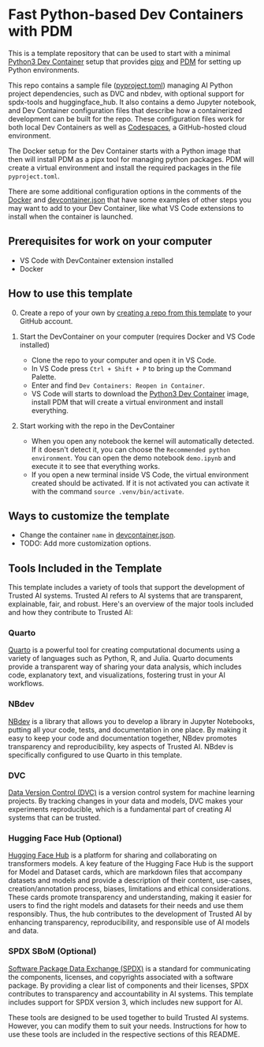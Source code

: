 # Fast Python-based Dev Containers with PDM

This is a template repository that can be used to start with a minimal [Python3 Dev Container](https://github.com/devcontainers/images/tree/main/src/python) setup that provides [pipx](https://pypa.github.io/pipx/) and  [PDM](https://pdm.fming.dev/) for setting up Python environments.

This repo contains a sample file ([pyproject.toml](pyproject.toml)) managing AI Python project dependencies, such as DVC and nbdev, with optional support for spdx-tools and huggingface_hub. It also contains a demo Jupyter notebook, and Dev Container configuration files that describe how a containerized development can be built for the repo.
These configuration files work for both local Dev Containers as well as [Codespaces](https://github.com/features/codespaces), a GitHub-hosted cloud environment.

The Docker setup for the Dev Container starts with a Python image that then will install PDM as a pipx tool for managing python packages. PDM will create a virtual environment and install the required packages in the file `pyproject.toml`.

There are some additional configuration options in the comments of the [Docker](.devcontainer/Dockerfile) and [devcontainer.json](.devcontainer/devcontainer.json) that have some examples of other steps you may want to add to your Dev Container, like what VS Code extensions to install when the container is launched.

## Prerequisites for work on your computer

- VS Code with DevContainer extension installed
- Docker

## How to use this template

0. Create a repo of your own by [creating a repo from this template](https://docs.github.com/en/repositories/creating-and-managing-repositories/creating-a-repository-from-a-template) to your GitHub account.

1. Start the DevContainer on your computer (requires Docker and VS Code installed)
    - Clone the repo to your computer and open it in VS Code.
    - In VS Code press `Ctrl + Shift + P` to bring up the Command Palette.
    - Enter and find `Dev Containers: Reopen in Container`.
    - VS Code will starts to download the [Python3 Dev Container](https://github.com/microsoft/vscode-dev-containers/tree/main/containers/python-3) image, install PDM that will create a virtual environment and install everything.

2. Start working with the repo in the DevContainer
    - When you open any notebook the kernel will automatically detected. If it doesn't detect it, you can choose the `Recommended python environment`. You can open the demo notebook `demo.ipynb` and execute it to see that everything works.
    - If you open a new terminal inside VS Code, the virtual environment created should be activated. If it is not activated you can activate it with the command `source .venv/bin/activate`.

## Ways to customize the template

- Change the container `name` in [devcontainer.json](.devcontainer/devcontainer.json).
- TODO: Add more customization options.

## Tools Included in the Template

This template includes a variety of tools that support the development of Trusted AI systems. Trusted AI refers to AI systems that are transparent, explainable, fair, and robust. Here's an overview of the major tools included and how they contribute to Trusted AI:

### Quarto

[Quarto](https://quarto.org/) is a powerful tool for creating computational documents using a variety of languages such as Python, R, and Julia. Quarto documents provide a transparent way of sharing your data analysis, which includes code, explanatory text, and visualizations, fostering trust in your AI workflows.

### NBdev

[NBdev](https://nbdev.fast.ai/) is a library that allows you to develop a library in Jupyter Notebooks, putting all your code, tests, and documentation in one place. By making it easy to keep your code and documentation together, NBdev promotes transparency and reproducibility, key aspects of Trusted AI. NBdev is specifically configured to use Quarto in this template.

### DVC

[Data Version Control (DVC)](https://dvc.org/) is a version control system for machine learning projects. By tracking changes in your data and models, DVC makes your experiments reproducible, which is a fundamental part of creating AI systems that can be trusted.

### Hugging Face Hub (Optional)

[Hugging Face Hub](https://huggingface.co/) is a platform for sharing and collaborating on transformers models. A key feature of the Hugging Face Hub is the support for Model and Dataset cards, which are markdown files that accompany datasets and models and provide a description of their content, use-cases, creation/annotation process, biases, limitations and ethical considerations. These cards promote transparency and understanding, making it easier for users to find the right models and datasets for their needs and use them responsibly. Thus, the hub contributes to the development of Trusted AI by enhancing transparency, reproducibility, and responsible use of AI models and data.

### SPDX SBoM (Optional)

[Software Package Data Exchange (SPDX)](https://spdx.dev/) is a standard for communicating the components, licenses, and copyrights associated with a software package. By providing a clear list of components and their licenses, SPDX contributes to transparency and accountability in AI systems. This template includes support for SPDX version 3, which includes new support for AI.

These tools are designed to be used together to build Trusted AI systems. However, you can modify them to suit your needs. Instructions for how to use these tools are included in the respective sections of this README.

